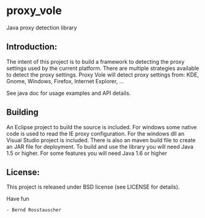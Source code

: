 # proxy_vole
Java proxy detection library


Introduction:
-------------
The intent of this project is to build a framework to detecting the proxy settings
used by the current platform. There are multiple strategies available to detect the 
proxy settings. Proxy Vole will detect proxy settings from: 
KDE, Gnome, Windows, Firefox, Internet Explorer, ...

See java doc for usage examples and API details. 

Building
--------
An Eclipse project to build the source is included. 
For windows some native code is used to read the IE proxy configuration.
For the windows dll an Visual Studio project is included.
There is also an maven build file to create an JAR file for deployment.
To build and use the library you will need Java 1.5 or higher.
For some features you will need Java 1.6 or higher

License:
--------
This project is released under BSD license (see LICENSE for details).

Have fun

	- Bernd Rosstauscher  